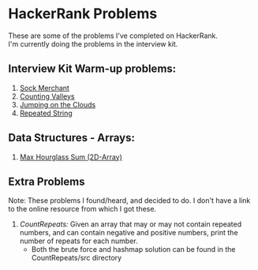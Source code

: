 # HackerRank Problems
These are some of the problems I've completed on HackerRank. </br>
I'm currently doing the problems in the interview kit.

## Interview Kit Warm-up problems:
1) <a href="https://www.hackerrank.com/challenges/sock-merchant/problem">Sock Merchant</a>
2) <a href="https://www.hackerrank.com/challenges/counting-valleys/problem">Counting Valleys</a>
3) <a href="https://www.hackerrank.com/challenges/jumping-on-the-clouds/problem">Jumping on the Clouds</a>
4) <a href="https://www.hackerrank.com/challenges/repeated-string/problem">Repeated String</a>

## Data Structures - Arrays:
1) <a href="https://www.hackerrank.com/challenges/2d-array/problem">Max Hourglass Sum (2D-Array)</a>

## Extra Problems
Note: These problems I found/heard, and decided to do. I don't have a link to the online resource from which I got these.
1) *CountRepeats:* Given an array that may or may not contain repeated numbers, and can contain negative and positive numbers, print the number of repeats for each number.
    - Both the brute force and hashmap solution can be found in the CountRepeats/src directory
